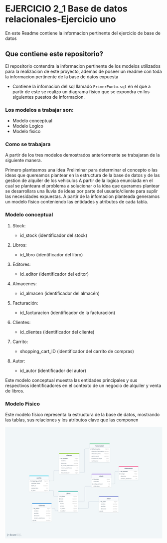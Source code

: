 # EJERCICIO 2_1 Base de datos relacionales-Ejercicio uno 
En este Readme contiene la informacion pertinente del ejercicio de base de datos
## Que contiene este repositorio? 
El repositorio contendra la informacion pertinente de los modelos utilizados para la realizacion de este proyecto, ademas de poseer un readme con toda la informacion pertinente de la base de datos expuesta

* Contiene la infomacion del sql llamado `PrimerPunto.sql` en el que a partir de este se realizo un diagrama fisico que se expondra en los siguientes puestos de informacion.

### Los modelos a trabajar son:

- Modelo conceptual
- Modelo Logico
- Modelo fisico

### Como se trabajara
A partir de los tres modelos demostrados anteriormente se trabajaran de la siguiente manera.

Primero planteamos una idea Preliminar para determinar el concepto o las ideas que quereamos plantear en la estructura de la base de datos y de las gestion de alquiler de los vehiculos
A partir de la logica enunciada en el cual se planteara el problema a solucionar o la idea que queramos plantear se desarrollara una lluvia de ideas por parte del usuario/cliente para suplir las necesidades expuestas.
A partir de la infomacion planteada generamos un modelo fisico conteniendo las entidades y atributos de cada tabla.
### Modelo conceptual 
 
1. Stock: 
   - id_stock (identificador del stock) 
 
2. Libros: 
   - id_libro (identificador del libro) 
 
3. Editores: 
   - id_editor (identificador del editor) 
 
4. Almacenes: 
   - id_almacen (identificador del almacén) 
 
5. Facturación: 
   - id_facturacion (identificador de la facturación) 
 
6. Clientes: 
   - id_clientes (identificador del cliente) 
 
7. Carrito: 
   - shopping_cart_ID (identificador del carrito de compras) 
 
8. Autor: 
   - id_autor (identificador del autor) 
 
Este modelo conceptual muestra las entidades principales y sus respectivos identificadores en el contexto de un negocio de alquiler y venta de libros. 

### Modelo Fisico 
Este modelo físico representa la estructura de la base de datos, mostrando las tablas, sus relaciones y los atributos clave que las componen

![imagenModeloFisico](/images/ejercicio1.pnG)